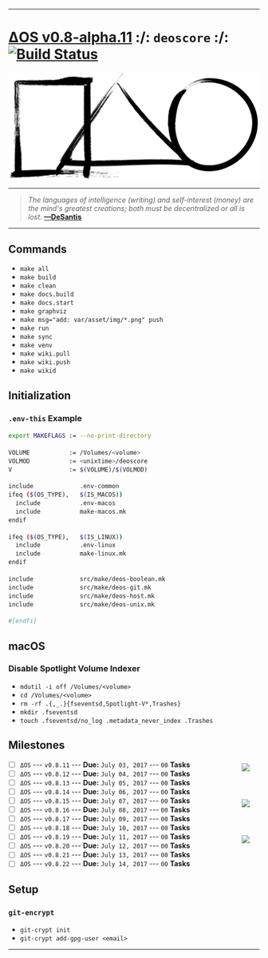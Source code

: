 [this:author:email]: # (atd@bitcoin.sh )
[this:author:name ]: # (Andrew DeSantis)

---

# [ΔOS v0.8-alpha.11][000] :/: `deoscore` :/: [![Build Status][001]][002]

[![self-header.jpg][003]](https://github.com/libdeos/deos-graphviz/wiki)

---

> *The languages of intelligence (writing) and self-interest (money) are the*
> *mind's greatest creations; both must be decentralized or all is lost.*
> **[—DeSantis][004]**

---

## Commands

* `make all`
* `make build`
* `make clean`
* `make docs.build`
* `make docs.start`
* `make graphviz`
* `make msg="add: var/asset/img/*.png" push`
* `make run`
* `make sync`
* `make venv`
* `make wiki.pull`
* `make wiki.push`
* `make wikid`

## Initialization

### `.env-this` Example

```bash
export MAKEFLAGS := --no-print-directory

VOLUME           := /Volumes/<volume>
VOLMOD           := <unixtime>/deoscore
V                := $(VOLUME)/$(VOLMOD)

include             .env-common
ifeq ($(OS_TYPE),   $(IS_MACOS))
  include           .env-macos
  include           make-macos.mk
endif

ifeq ($(OS_TYPE),   $(IS_LINUX))
  include           .env-linux
  include           make-linux.mk
endif

include             src/make/deos-boolean.mk
include             src/make/deos-git.mk
include             src/make/deos-host.mk
include             src/make/deos-unix.mk

#[endfi]
```

## macOS

### Disable Spotlight Volume Indexer

* `mdutil -i off /Volumes/<volume>`
* `cd /Volumes/<volume>`
* `rm -rf .{,_.}{fseventsd,Spotlight-V*,Trashes}`
* `mkdir .fseventsd`
* `touch .fseventsd/no_log .metadata_never_index .Trashes`

## Milestones

<a href="https://deoscore.metaptr.com"><img src="https://github.com/zerotier/ZeroTierOne/raw/master/artwork/AppIcon_87x87.png" align="right" hspace="20" vspace="6"></a>
* [ ] `ΔOS` --- `v0.8.11` --- **Due:** `July 03, 2017` --- `00` **Tasks**
* [ ] `ΔOS` --- `v0.8.12` --- **Due:** `July 04, 2017` --- `00` **Tasks**
* [ ] `ΔOS` --- `v0.8.13` --- **Due:** `July 05, 2017` --- `00` **Tasks**
* [ ] `ΔOS` --- `v0.8.14` --- **Due:** `July 06, 2017` --- `00` **Tasks**
* [ ] `ΔOS` --- `v0.8.15` --- **Due:** `July 07, 2017` --- `00` **Tasks**
<a href="https://deoscore.metaptr.com"><img src="https://github.com/zerotier/ZeroTierOne/raw/master/artwork/AppIcon_87x87.png" align="right" hspace="20" vspace="6"></a>
* [ ] `ΔOS` --- `v0.8.16` --- **Due:** `July 08, 2017` --- `00` **Tasks**
* [ ] `ΔOS` --- `v0.8.17` --- **Due:** `July 09, 2017` --- `00` **Tasks**
* [ ] `ΔOS` --- `v0.8.18` --- **Due:** `July 10, 2017` --- `00` **Tasks**
* [ ] `ΔOS` --- `v0.8.19` --- **Due:** `July 11, 2017` --- `00` **Tasks**
<a href="https://deoscore.metaptr.com"><img src="https://github.com/zerotier/ZeroTierOne/raw/master/artwork/AppIcon_87x87.png" align="right" hspace="20" vspace="6"></a>
* [ ] `ΔOS` --- `v0.8.20` --- **Due:** `July 12, 2017` --- `00` **Tasks**
* [ ] `ΔOS` --- `v0.8.21` --- **Due:** `July 13, 2017` --- `00` **Tasks**
* [ ] `ΔOS` --- `v0.8.22` --- **Due:** `July 14, 2017` --- `00` **Tasks**

## Setup

### `git-encrypt`

* `git-crypt init`
* `git-crypt add-gpg-user <email>`

---

[000]: https://libdeos.github.io/deos-graphviz/
[001]: https://travis-ci.org/libdeos/deos-graphviz.svg?branch=master
[002]: https://travis-ci.org/libdeos/deos-graphviz
[003]: var/assets/github/self-header-1499073266.png
[004]: https://twitter.com/desantis/status/795023340704595968
